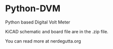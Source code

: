 # Python-DVM
Python based Digital Volt Meter

KiCAD schematic and board file are in the .zip file.


You can read more at nerdegutta.org
